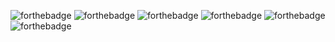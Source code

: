 ![forthebadge](https://forthebadge.com/images/badges/60-percent-of-the-time-works-every-time.svg)
![forthebadge](https://forthebadge.com/images/badges/contains-tasty-spaghetti-code.svg)
![forthebadge](https://forthebadge.com/images/badges/built-with-grammas-recipe.svg)
![forthebadge](https://forthebadge.com/images/badges/makes-people-smile.svg) 
![forthebadge](https://forthebadge.com/images/badges/open-source.svg)
![forthebadge](https://forthebadge.com/images/badges/powered-by-black-magic.svg) 

<!--
![forthebadge]() 
-->
